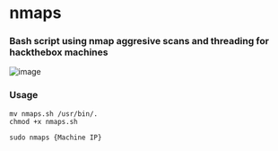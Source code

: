 # nmaps

### Bash script using nmap aggresive scans and threading for hackthebox machines

![image](https://user-images.githubusercontent.com/80868159/164272768-c2c13d4f-a7d4-4aee-87f4-0a7c076c2efc.png)


### Usage

```
mv nmaps.sh /usr/bin/.
chmod +x nmaps.sh
```

```
sudo nmaps {Machine IP}
```
